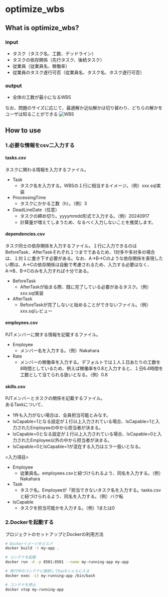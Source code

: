 # optimize_wbs 
## What is optimize_wbs?

### input
- タスク（タスク名、工数、デッドライン）
- タスクの依存関係（先行タスク、後続タスク）
- 従業員（従業員名、稼働率）
- 従業員のタスク遂行可否（従業員名、タスク名、タスク遂行可否）

### output
- 全体の工数が最小になるWBS

なお、問題のサイズに応じて、最適解か近似解かは切り替わり、どちらの解かをユーザは知ることができる
![WBS](https://github.com/user-attachments/assets/b0f94470-ee07-4336-8bdf-34697f4a2cf7)

## How to use
### 1.必要な情報をcsv二入力する
#### tasks.csv
タスクに関わる情報を入力するファイル。

- Task
  - タスク名を入力する。WBSの１行に相当するイメージ。（例）xxx.sql実装
- ProcessingTime
  - タスクにかかる工数（h）。（例）3
- DeadLineDate（任意）
  - タスクの締め切り。yyyymmdd形式で入力する。（例）20240917
  - 計算量が増えてしまうため、なるべく入力しないことを推奨します。


#### dependencies.csv
タスク同士の依存関係を入力するファイル。１行に入力できるのはBeforeTask、AfterTaskそれぞれ１つまでであるため、1対多や多対多の場合は、１対１に書き下す必要がある。なお、A→B→Cのような依存関係を表現したい際は、A→Cの依存関係は自動で考慮されるため、入力する必要はなく、A→B、B→Cのみを入力すれば十分である。

- BeforeTask
  - AfterTaskが始まる際、既に完了している必要があるタスク。（例）xxx.sql実装
- AfterTask
  - BeforeTaskが完了しないと始めることができないファイル。（例）xxx.sqlレビュー

#### employees.csv
PJTメンバーに関する情報を記載するファイル。
- Employee
  - メンバー名を入力する。（例）Nakahara
- Rate
  - メンバーの稼働率を入力する。デフォルトでは１人１日あたりの工数を8時間としているため、例えば稼働率を0.8と入力すると、１日6.4時間を工数として当てられる扱いとなる。（例）0.8

#### skills.csv
PJTメンバーとタスクの関係を記載するファイル。  
あるTaskについて、
- 1件も入力がない場合は、全員担当可能とみなす。
- IsCapable=1となる設定が１行以上入力されている場合、IsCapable=1と入力されたEmployeeの中から担当者が決まる。
- IsCapable=0となる設定が１行以上入力されている場合、IsCapable=0と入力されたEmployee以外の中から担当者が決まる。
- IsCapable=0とIsCapable=1が混在する入力はエラー扱いとなる。

<入力項目>
- Employee
  - 従業員名。employees.csvと紐づけられるよう、同名を入力する。（例）Nakahara
- Task
  - タスク名。Employeeが「担当できないタスク名を入力する。tasks.csvと紐づけられるよう、同名を入力する。（例）バク転
- IsCapable
  - タスクを担当可能かを入力する。（例）1または0


### 2.Dockerを起動する
プロジェクトのセットアップとDockerの利用方法

```bash
# Dockerイメージをビルド
docker build -t my-app .

# コンテナを起動
docker run -d -p 8501:8501 --name my-running-app my-app

# 実行中のコンテナに接続してbashシェルに入る
docker exec -it my-running-app /bin/bash

# コンテナを停止
docker stop my-running-app
